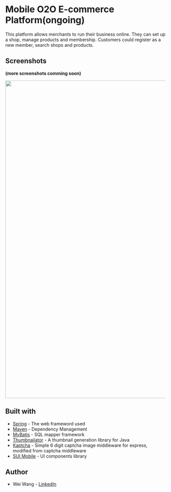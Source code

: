 # Mobile O2O E-commerce Platform(ongoing)
This platform allows merchants to run their business online. They can set up a shop, manage products and membership. Customers could register as a new member, search shops and products.

## Screenshots
**(more screenshots comming soon)**

<img src="https://github.com/mountalps/illustration/blob/master/illu1.jpg" width="1000">


## Built with
- [Spring](https://spring.io) - The web frameword used
- [Maven](https://maven.apache.org) - Dependency Management
- [MyBatis](http://www.mybatis.org/mybatis-3/) - SQL mapper framework
- [Thumbnailator](https://github.com/coobird/thumbnailator) - A thumbnail generation library for Java
- [Kaptcha](https://code.google.com/archive/p/kaptcha/) - Simple 6 digit captcha image middleware for express, modified from captcha middleware
- [SUI Mobile](http://m.sui.taobao.org) - UI components library


## Author
- Wei Wang - [LinkedIn](https://www.linkedin.com/in/weiwang0704/) 

